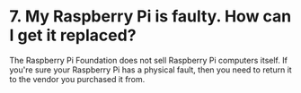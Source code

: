 # 7. My Raspberry Pi is faulty. How can I get it replaced?

The Raspberry Pi Foundation does not sell Raspberry Pi computers itself. If you're sure your Raspberry Pi has a physical fault, then you need to return it to the vendor you purchased it from.
